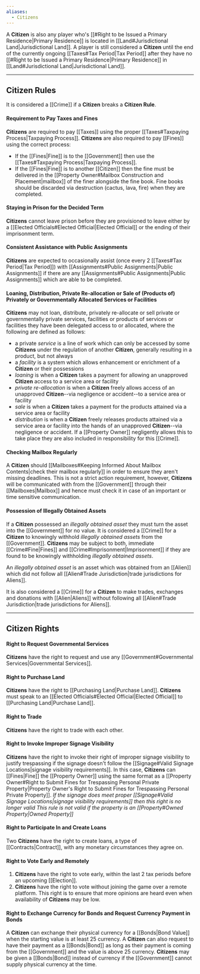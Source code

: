 ```yaml
---
aliases:
  - Citizens
---
```

A **Citizen** is also any player who's [[#Right to be Issued a Primary Residence|Primary Residence]] is located in [[Land#Jurisdictional Land|Jurisdictional Land]]. 
A player is still considered a **Citizen** until the end of the currently ongoing [[Taxes#Tax Period|Tax Period]] after they have no [[#Right to be Issued a Primary Residence|Primary Residence]] in [[Land#Jurisdictional Land|Jurisdictional Land]].

---
## Citizen Rules
It is considered a [[Crime]] if a **Citizen** breaks a **Citizen Rule**.
#### Requirement to Pay Taxes and Fines
**Citizens** are required to pay [[Taxes]] using the proper [[Taxes#Taxpaying Process|Taxpaying Process]].
**Citizens** are also required to pay [[Fines]] using the correct process:
- If the [[Fines|Fine]] is to the [[Government]] then use the [[Taxes#Taxpaying Process|Taxpaying Process]].
- If the [[Fines|Fine]] is to another [[Citizen]] then the fine must be delivered in the [[Property Owner#Mailbox Construction and Placement|mailbox]] of the finer alongside the fine book. Fine books should be discarded via destruction (cactus, lava, fire) when they are completed.
#### Staying in Prison for the Decided Term
**Citizens** cannot leave prison before they are provisioned to leave either by a [[Elected Officials#Elected Official|Elected Official]] or the ending of their imprisonment term.
#### Consistent Assistance with Public Assignments
**Citizens** are expected to occasionally assist (once every 2 [[Taxes#Tax Period|Tax Period]]) with [[Assignments#Public Assignments|Public Assignments]] if there are any [[Assignments#Public Assignments|Public Assignments]] which are able to be completed.
#### Loaning, Distribution, Private Re-allocation or Sale of (Products of) Privately or Governmentally Allocated Services or Facilities
**Citizens** may not loan, distribute, privately re-allocate or sell private or governmentally private services, facilities or products of services or facilities they have been delegated access to or allocated, where the following are defined as follows:
- a private *service* is a line of work which can only be accessed by some **Citizens** under the regulation of another **Citizen**, generally resulting in a product, but not always
- a *facility* is a system which allows enhancement or enrichment of a **Citizen** or their possessions
- *loaning* is when a **Citizen** takes a payment for allowing an unapproved **Citizen** access to a service area or facility
- *private re-allocation* is when a **Citizen** freely allows access of an unapproved **Citizen**--via negligence or accident--to a service area or facility
- *sale* is when a **Citizen** takes a payment for the products attained via a service area or facility
- *distribution* is when a **Citizen** freely releases products attained via a service area or facility into the hands of an unapproved **Citizen**--via negligence or accident.
If a [[Property Owner]] negligently allows this to take place they are also included in responsibility for this [[Crime]].
#### Checking Mailbox Regularly
A **Citizen** should [[Mailboxes#Keeping Informed About Mailbox Contents|check their mailbox regularly]] in order to ensure they aren't missing deadlines. This is not a strict action requirement, however, **Citizens** will be communicated with from the [[Government]] through their [[Mailboxes|Mailbox]] and hence must check it in case of an important or time sensitive communication.
#### Possession of Illegally Obtained Assets
If a **Citizen** possessed an *illegally obtained asset* they must turn the asset into the [[Government]] for no value. It is considered a [[Crime]] for a **Citizen** to knowingly withhold *illegally obtained assets* from the [[Government]]. **Citizens** may be subject to both, immediate [[Crime#Fine|Fines]] and [[Crime#Imprisonment|Imprisonment]] if they are found to be knowingly withholding *illegally obtained assets*.

An *illegally obtained asset* is an asset which was obtained from an [[Alien]] which did not follow all [[Alien#Trade Jurisdiction|trade jurisdictions for Aliens]].

It is also considered a [[Crime]] for a **Citizen** to make trades, exchanges and donations with [[Alien|Aliens]] without following all [[Alien#Trade Jurisdiction|trade jurisdictions for Aliens]].

---
## Citizen Rights
#### Right to Request Governmental Services
**Citizens** have the right to request and use any [[Government#Governmental Services|Governmental Services]].
#### Right to Purchase Land
**Citizens** have the right to [[Purchasing Land|Purchase Land]]. **Citizens** must speak to an [[Elected Officials#Elected Official|Elected Official]] to [[Purchasing Land|Purchase Land]].
#### Right to Trade
**Citizens** have the right to trade with each other.
#### Right to Invoke Improper Signage Visibility
**Citizens** have the right to invoke their right of improper signage visibility to justify trespassing if the signage doesn't follow the [[Signage#Valid Signage Locations|signage visibility requirements]]. In this case, **Citizens** can [[Fines|Fine]] the [[Property Owner]] using the same format as a [[Property Owner#Right to Submit Fines for Trespassing Personal Private Property|Property Owner's Right to Submit Fines for Trespassing Personal Private Property]].
*If the signage does meet proper [[Signage#Valid Signage Locations|signage visibility requirements]] then this right is no longer valid*
*This rule is not valid if the property is an [[Property#Owned Property|Owned Property]]*
#### Right to Participate In and Create Loans
Two **Citizens** have the right to create loans, a type of [[Contracts|Contract]], with any monetary circumstances they agree on.
#### Right to Vote Early and Remotely
1. **Citizens** have the right to vote early, within the last 2 tax periods before an upcoming [[Election]]. 
2. **Citizens** have the right to vote without joining the game over a remote platform.
This right is to ensure that more opinions are heard even when availability of **Citizens** may be low.
#### Right to Exchange Currency for Bonds and Request Currency Payment in Bonds
A **Citizen** can exchange their physical currency for a [[Bonds|Bond Value]] when the starting value is at least 25 currency. A **Citizen** can also request to have their payment as a [[Bonds|Bond]] as long as their payment is coming from the [[Government]] and the value is above 25 currency. **Citizens** may be given a [[Bonds|Bond]] instead of currency if the [[Government]] cannot supply physical currency at the time.